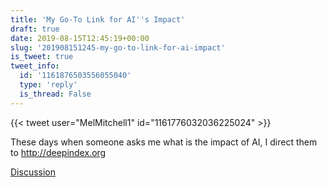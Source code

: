 ```yaml
---
title: 'My Go-To Link for AI''s Impact'
draft: true
date: 2019-08-15T12:45:19+00:00
slug: '201908151245-my-go-to-link-for-ai-impact'
is_tweet: true
tweet_info:
  id: '1161876503556055040'
  type: 'reply'
  is_thread: False
---
```




{{< tweet user="MelMitchell1" id="1161776032036225024" >}}

These days when someone asks me what is the impact of AI, I direct them to <http://deepindex.org>

[Discussion](https://x.com/sytelus/status/1161876503556055040)
